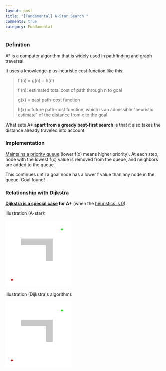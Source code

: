 ```yaml
---
layout: post
title: "[Fundamental] A-Star Search "
comments: true
category: Fundamental
---
```


### Definition

A\* is a computer algorithm that is widely used in pathfinding and graph traversal.

It uses a knowledge-plus-heuristic cost function like this:

> f (n) = g(n) + h(n)
>
> f (n): estimated total cost of path through n to goal
>
> g(x) = past path-cost function
>
> h(x) = future path-cost function, which is an admissible "heuristic estimate" of the distance from x to the goal

What sets A\* **apart from a greedy best-first search** is that it also takes the distance already traveled into account.

### Implementation

[Maintains a priority queue](http://en.wikipedia.org/wiki/A*_search_algorithm#Process) (lower f(x) means higher priority). At each step, node with the lowest f(x) value is removed from the queue, and neighbors are added to the queue.

This continues until a goal node has a lower f value than any node in the queue. Goal found!

### Relationship with Dijkstra

**[Dijkstra is a special case](http://stackoverflow.com/a/1332478) for A\*** (when the [heuristics is 0](http://en.wikipedia.org/wiki/Dijkstra%27s_algorithm#Algorithm)).

Illustration (A-star):

![](/images/path-find-Astar.gif)

Illustration (Dijkstra's algorithm):

![](/images/path-find-Dijkstras.gif)
